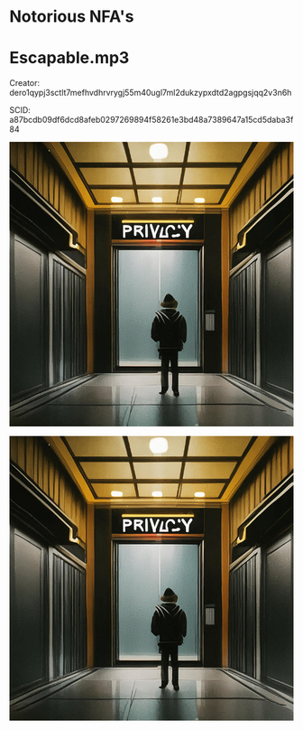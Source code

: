 # Notorious NFA's

# Escapable.mp3

Creator: dero1qypj3sctlt7mefhvdhrvrygj55m40ugl7ml2dukzypxdtd2agpgsjqq2v3n6h

SCID: a87bcdb09df6dcd8afeb0297269894f58261e3bd48a7389647a15cd5daba3f84

![Cover Art](https://github.com/Notoriousjoshyb/Escapable.mp3/blob/main/Escapable-IC.png?raw=true)


![Cover Art](https://github.com/Notoriousjoshyb/Escapable.mp3/blob/main/Escapable-CA.png?raw=true)
